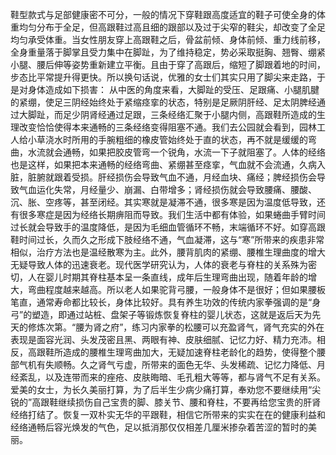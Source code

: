 鞋型款式与足部健康密不可分，一般的情况下穿鞋跟高度适宜的鞋子可使全身的体重均匀分布于全足，但高跟鞋过高且细的跟部以及过于尖窄的鞋尖，却改变了全足均匀承受体重。当女性朋友穿上高跟鞋之后，骨盆前倾、身体前倾、重力线前移，全身重量落于脚掌且受力集中在脚趾，为了维持稳定，势必采取挺胸、翘臀、绷紧小腿、腰后伸等姿势重新建立平衡。且由于穿了高跟后，缩短了脚跟着地的时间，步态比平常提升得更快。所以换句话说，优雅的女士们其实只用了脚尖来走路，于是对身体造成如下损害：
从中医的角度来看，大脚趾的受压、足跟痛、小腿肌腱的紧绷，使足三阴经始终处于紧缩痉挛的状态，特别是足厥阴肝经、足太阴脾经通过大脚趾，而足少阴肾经通过足跟，三条经络汇聚于小腿内侧，高跟鞋所造成的生理改变恰恰使得本来通畅的三条经络变得阻塞不通。我们去公园就会看到，园林工人给小草浇水时所用的手腕粗细的橡皮管始终处于直的状态，再不就是缓缓的弯曲，水流就会通畅，如果把胶皮管弯一个锐角，水流一下子就阻塞了。人体的经络也是这样，如果把本来通畅的经络弯曲、紧绷甚至痉挛，气血就不会流通，久病入脏，脏腑就跟着受损。肝经损伤会导致气血不通，月经血块、痛经；脾经损伤会导致气血运化失常，月经量少、崩漏、白带增多；肾经损伤就会导致腰痛、腰酸、沉、胀、空疼等，甚至闭经。其实寒就是凝滞不通，很多寒是因为温度低导致，还有很多寒症是因为经络长期痹阻而导致。我们生活中都有体验，如果蜷曲手臂时间过长就会导致手的温度降低，是因为毛细血管循环不畅，末端循环不好。如穿高跟鞋时间过长，久而久之形成下肢经络不通，气血凝滞，这与“寒”所带来的疾患非常相似，治疗方法也是温经散寒为主。此外，腰背肌肉的紧绷、腰椎生理曲度的增大无疑导致人体的迅速衰老。现代医学研究认为，人体的衰老与脊柱的关系殊为密切，人在婴儿时期其脊柱基本呈一条直线，成年后生理弯曲出现，随着年龄的增大，弯曲程度越来越高。所以老人如果驼背弓腰，一般身体不是很好；但如果腰板笔直，通常寿命都比较长，身体比较好。具有养生功效的传统内家拳强调的是“身弓”的塑造，即通过站桩、盘架子等锻炼恢复脊柱的婴儿状态，这就是返后天为先天的修炼次第。“腰为肾之府”，练习内家拳的松腰可以充盈肾气，肾气充实的外在表现是面容光润、头发茂密且黑、两眼有神、皮肤细腻、记忆力好、精力充沛。相反，高跟鞋所造成的腰椎生理弯曲加大，无疑加速脊柱老龄化的趋势，使得整个腰部气机有失顺畅。久之肾气亏虚，所带来的面色无华、头发稀疏、记忆力降低、月经紊乱，以及连带而来的痤疮、皮肤晦暗、毛孔粗大等等，都与肾气不足有关系。爱美的女士，为长久美丽打算，为了后半生少病少痛打算，奉劝您不要继续用“尖锐的”高跟鞋继续损伤自己宝贵的脚、膝关节、腰和脊柱，不要再给您宝贵的肝肾经络打结了。恢复一双朴实无华的平跟鞋，相信它所带来的实实在在的健康利益和经络通畅后容光焕发的气色，足以抵消那仅仅相差几厘米掺杂着苦涩的暂时的美丽。

